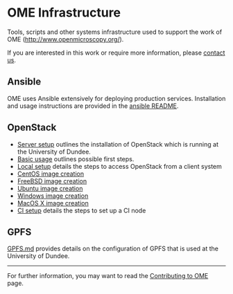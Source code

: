 # OME Infrastructure

Tools, scripts and other systems infrastructure used to support the work of OME (http://www.openmicroscopy.org/).

If you are interested in this work or require more information, please
[contact us](http://www.openmicroscopy.org/site/community).

## Ansible

OME uses Ansible extensively for deploying production services. Installation and usage instructions are
provided in the [ansible README](ansible/README.md).

## OpenStack

- [Server setup](docs/openstack/idr-openstack.md) outlines the
  installation of OpenStack which is running at the University of
  Dundee.
- [Basic usage](docs/openstack/idr-openstack-using.md) outlines possible
  first steps.
- [Local setup](docs/openstack/local-setup.md) details the steps to
  access OpenStack from a client system
- [CentOS image creation](docs/openstack/centos-image.md)
- [FreeBSD image creation](docs/openstack/freebsd-image.md)
- [Ubuntu image creation](docs/openstack/ubuntu-image.md)
- [Windows image creation](docs/openstack/windows-image.md)
- [MacOS X image creation](docs/vmware/mac-image.md)
- [CI setup](docs/openstack/ci-setup.md) details the steps to
  set up a CI node

## GPFS

[GPFS.md](docs/storage/gpfs.md) provides details on the configuration of GPFS that is used
at the University of Dundee.

---------

For further information, you may want to read the
[Contributing to OME](https://www.openmicroscopy.org/site/support/contributing/) page.
